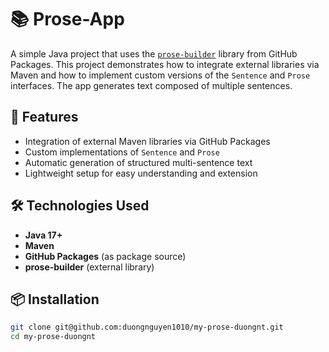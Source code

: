 # 📚 Prose-App

A simple Java project that uses the [`prose-builder`](https://github.com/duongnguyen1010/my-prose-duongnt/) library from GitHub Packages. This project demonstrates how to integrate external libraries via Maven and how to implement custom versions of the `Sentence` and `Prose` interfaces. The app generates text composed of multiple sentences.

## 🚀 Features

- Integration of external Maven libraries via GitHub Packages  
- Custom implementations of `Sentence` and `Prose`  
- Automatic generation of structured multi-sentence text  
- Lightweight setup for easy understanding and extension  

## 🛠️ Technologies Used

- **Java 17+**  
- **Maven**  
- **GitHub Packages** (as package source)  
- **prose-builder** (external library)

## 📦 Installation

```bash
git clone git@github.com:duongnguyen1010/my-prose-duongnt.git
cd my-prose-duongnt
